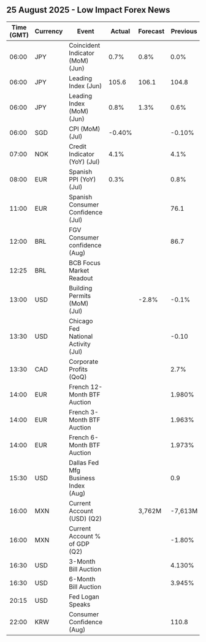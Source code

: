 ## 25 August 2025 - Low Impact Forex News

| Time (GMT) | Currency | Event | Actual | Forecast | Previous |
|------|----------|-------|--------|----------|----------|
| 06:00 | JPY | Coincident Indicator (MoM) (Jun) | 0.7% | 0.8% | 0.0% |
| 06:00 | JPY | Leading Index (Jun) | 105.6 | 106.1 | 104.8 |
| 06:00 | JPY | Leading Index (MoM) (Jun) | 0.8% | 1.3% | 0.6% |
| 06:00 | SGD | CPI (MoM) (Jul) | -0.40% |  | -0.10% |
| 07:00 | NOK | Credit Indicator (YoY) (Jul) | 4.1% |  | 4.1% |
| 08:00 | EUR | Spanish PPI (YoY) (Jul) | 0.3% |  | 0.8% |
| 11:00 | EUR | Spanish Consumer Confidence (Jul) |  |  | 76.1 |
| 12:00 | BRL | FGV Consumer confidence (Aug) |  |  | 86.7 |
| 12:25 | BRL | BCB Focus Market Readout |  |  |  |
| 13:00 | USD | Building Permits (MoM) (Jul) |  | -2.8% | -0.1% |
| 13:30 | USD | Chicago Fed National Activity (Jul) |  |  | -0.10 |
| 13:30 | CAD | Corporate Profits (QoQ) |  |  | 2.7% |
| 14:00 | EUR | French 12-Month BTF Auction |  |  | 1.980% |
| 14:00 | EUR | French 3-Month BTF Auction |  |  | 1.963% |
| 14:00 | EUR | French 6-Month BTF Auction |  |  | 1.973% |
| 15:30 | USD | Dallas Fed Mfg Business Index (Aug) |  |  | 0.9 |
| 16:00 | MXN | Current Account (USD) (Q2) |  | 3,762M | -7,613M |
| 16:00 | MXN | Current Account % of GDP (Q2) |  |  | -1.80% |
| 16:30 | USD | 3-Month Bill Auction |  |  | 4.130% |
| 16:30 | USD | 6-Month Bill Auction |  |  | 3.945% |
| 20:15 | USD | Fed Logan Speaks |  |  |  |
| 22:00 | KRW | Consumer Confidence (Aug) |  |  | 110.8 |
